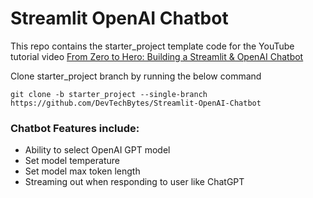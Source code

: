 # Streamlit OpenAI Chatbot

This repo contains the starter_project template code for the YouTube tutorial video <a href="#">From Zero to Hero: Building a Streamlit & OpenAI Chatbot</a>

Clone starter_project branch by running the below command

`
git clone -b starter_project --single-branch https://github.com/DevTechBytes/Streamlit-OpenAI-Chatbot
`
### Chatbot Features include:
- Ability to select OpenAI GPT model
- Set model temperature
- Set model max token length
- Streaming out when responding to user like ChatGPT
